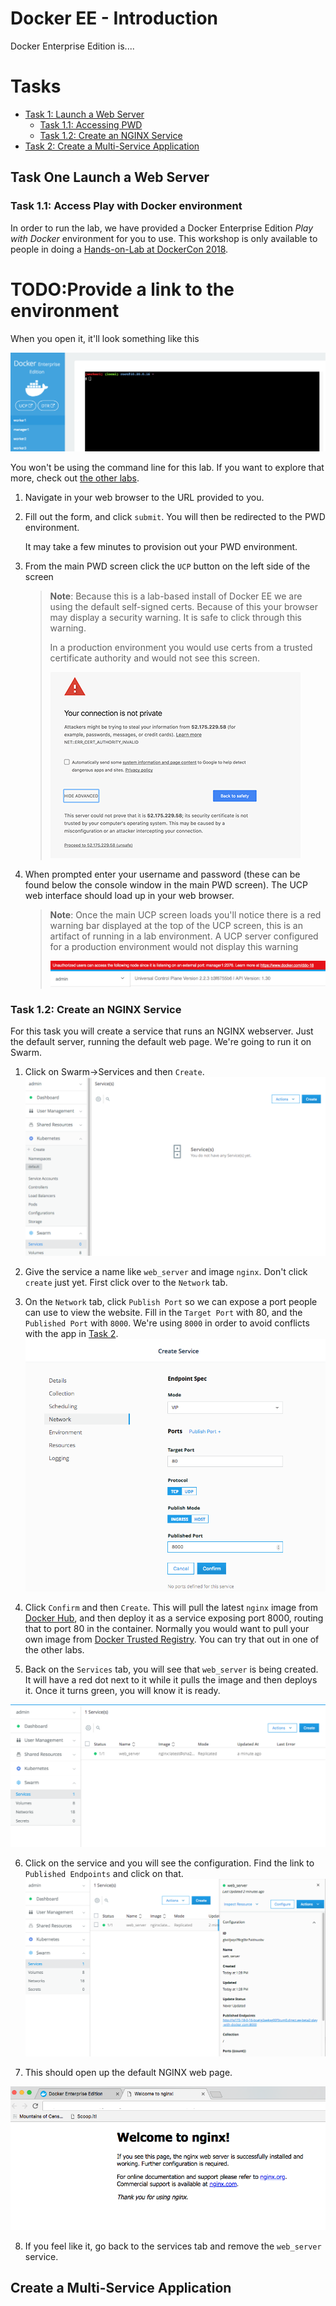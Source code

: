 # Docker EE - Introduction
Docker Enterprise Edition is....



# Tasks
  * [Task 1: Launch a Web Server](#task1)
    * [Task 1.1: Accessing PWD](#task1.1)
    * [Task 1.2: Create an NGINX Service](#task1.2)
  * [Task 2: Create a Multi-Service Application](#task2)

## <a name="task1"></a>Task One Launch a Web Server

### <a name="task1.1"></a> Task 1.1: Access Play with Docker environment
In order to run the lab, we have provided a Docker Enterprise Edition *Play with Docker* environment for you to use. This workshop is only available to people in doing a [Hands-on-Lab at DockerCon 2018](https://2018.dockercon.com/hands-on-labs/).

# TODO:Provide a link to the environment

When you open it, it'll look something like this

![Docker EE Environment](../images/pwd-linonly.png)

You won't be using the command line for this lab. If you want to explore that more, check out [the other labs](https://2018.dockercon.com/hands-on-labs/).

1. Navigate in your web browser to the URL provided to you.

2. Fill out the form, and click `submit`. You will then be redirected to the PWD environment.

	It may take a few minutes to provision out your PWD environment.

3. From the main PWD screen click the `UCP` button on the left side of the screen

	> **Note**: Because this is a lab-based install of Docker EE we are using the default self-signed certs. Because of this your browser may display a security warning. It is safe to click through this warning.
	>
	> In a production environment you would use certs from a trusted certificate authority and would not see this screen.
	>
	> ![](../images/ssl_error.png)

4. When prompted enter your username and password (these can be found below the console window in the main PWD screen). The UCP web interface should load up in your web browser.

	> **Note**: Once the main UCP screen loads you'll notice there is a red warning bar displayed at the top of the UCP screen, this is an artifact of running in a lab environment. A UCP server configured for a production environment would not display this warning
	>
	> ![](../images/red_warning.png)

### <a name="task1.2"></a>Task 1.2: Create an NGINX Service

For this task you will create a service that runs an NGINX webserver. Just the default server, running the default web page. We're going to run it on Swarm.

1. Click on Swarm->Services and then `Create`.
  ![](../images/create_service.png)

2. Give the service a name like `web_server` and image `nginx`. Don't click `create` just yet. First click over to the `Network` tab.

3. On the `Network` tab, click `Publish Port` so we can expose a port people can use to view the website. Fill in the `Target Port` with 80, and the `Published Port` with `8000`. We're using `8000` in order to avoid conflicts with the app in [Task 2](#task2).
  ![](../images/nginx_port.png)

4. Click `Confirm` and then `Create`. This will pull the latest `nginx` image from [Docker Hub](https://hub.docker.com), and then deploy it as a service exposing port 8000, routing that to port 80 in the container. Normally you would want to pull your own image from [Docker Trusted Registry](https://docs.docker.com/ee/dtr/). You can try that out in one of the other labs.

5. Back on the `Services` tab, you will see that `web_server` is being created. It will have a red dot next to it while it pulls the image and then deploys it. Once it turns green, you will know it is ready.

  ![](../images/nginx_service.png)

6. Click on the service and you will see the configuration. Find the link to `Published Endpoints` and click on that.
  ![](../images/nginx_published.png)

7. This should open up the default NGINX web page.

  ![](../images/nginx_default.png)

8. If you feel like it, go back to the services tab and remove the `web_server` service.

## <a name="task2"></a>Create a Multi-Service Application
